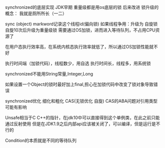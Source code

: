 
synchronized的底层实现
JDK早期 重量级都是用os底层的锁
后来改进
锁升级的概念：
  我就是厕所所长（一二）

sync (object)
markword记录这个线程id(偏向锁)
如果线程争用：升级为 自旋锁
自旋10次后升级为重量级锁 需要通过OS加锁，进而进入等待队列，不占用CPU资源了

在用户态执行效率高，在系统内核态执行效率就低了，所以通过OS加锁性能就不好

执行时间端（加锁代码），线程数少，用自选
执行时间长，线程多，用系统锁


synchronized不能用String常量,Integer,Long

如果设置一个Object的锁时最好加上final,担心在加锁代码中改变了锁对象导致错误

synchronized优化
细化和粗化
CAS(无锁优化 自旋)
CAS的ABA问题对引用类型可能有影响

Unsafe相当于C C++的指针，在jdk10中可以直接得到这个单例类，在此之前只能通过反射使用
但是在JDK1.9之后内部api应该被关闭了，可以编译，但是运行是不行的


Condition的本质就是不同的等待队列